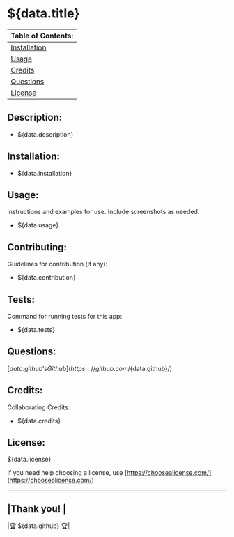 # ${data.title}

|      Table of Contents:       |
|-------------------------------|
| [Installation](#installation) |
|        [Usage](#usage)        |
|     [Credits](#credits)       |
|    [Questions](#questions)    |
|     [License](#license)       |

## Description:
 - ${data.description}

## Installation:
 - ${data.installation}


## Usage: 
 instructions and examples for use. Include screenshots as needed. 
 - ${data.usage}


## Contributing:
 Guidelines for contribution (if any):
 - ${data.contribution}  


## Tests:
Command for running tests for this app:
- ${data.tests}


## Questions:
[${data.github}'s Github](https://github.com/${data.github}/)


## Credits:
 Collaborating Credits:
 - ${data.credits}

## License:
${data.license}

If you need help choosing a license, use [https://choosealicense.com/](https://choosealicense.com/)

---

|Thank you!         |
--------------------
|🏆  ${data.github} 🏆|




